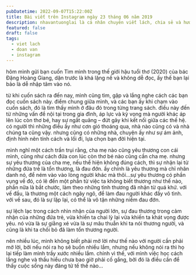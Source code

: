 ```yaml
---
pubDatetime: 2022-09-07T15:22:00Z
title: Bài viết trên Instagram ngày 23 tháng 06 năm 2019
description: nhavantuonglai là cá nhân chuyên viết lách, chia sẻ và hướng dẫn mọi người thuần thục hơn khi thực hành viết lách mỗi ngày qua những bài chia sẻ ngắn trên Instagram chính thức.
featured: false
draft: false
tags:
  - viet lach
  - doan van
  - instagram
---
```


hôm mình gửi bạn cuốn Tìm mình trong thế giới hậu tuổi thơ (2020) của bác Đặng Hoàng Giang, dặn trước là khá lặng nề và không dễ đọc, ấy thế bạn lại bảo là dễ nhập tâm vào nó.

từ khi cuốn sách ra đến nay, mình cũng tìm, gặp và lắng nghe cách các bạn đọc cuốn sách này. điểm chung giữa mình, và các bạn ấy khi chạm vào cuốn sách, đó là tìm thấy mình ở đâu đó trong từng trang sách. điều này đến từ những vấn đề nội tại trong gia đình, áp lực và kỳ vọng mà người khác áp lên lúc còn thơ bé, hay sự ngắt quãng – đứt gãy khi kết nối giữa các thế hệ. có người thì những điều ấy như cơn gió thoáng qua, nhà nào cũng có và nhà chúng ta cũng vậy. nhưng cũng có những nhà, chuyện ấy như sự ám ảnh, định hình nên tính cách và lối đi, lựa chọn bạn đời hiện tại.

mình nghĩ một cách trần trụi rằng, cha mẹ nào cũng yêu thương con cái mình, cũng như cách đứa con lúc còn thơ bé nào cũng cần cha mẹ. nhưng sự yêu thương của cha mẹ, nếu thể hiện không đúng cách, thì sự nhận lại từ những đứa trẻ là tổn thương, là đau đớn. ấy chính là yêu thương mà chỉ nhân danh nó, để ném vào vào lòng người khác mà thôi…sự yêu thương có phần vụng về đó, có lẽ đến một phần từ việc ta không biết thương như thế nào, phần nữa là bắt chước, làm theo những tình thương đã nhận từ quá khứ. với vế đầu, là thương một cách ngây ngô, để làm đau người khác đầy vô tình. với về sau, đó là sự lặp lại, có thể là vô tận những niềm đau đớn.

sự lệch lạc trong cách nhìn nhận của người lớn, sự đau thương trong cảm nhận của những đứa trẻ, vừa khiến ta chai lỳ lại vừa khiến ta khát vọng được yêu. nó vừa là sự giằng xé vừa là sự mâu thuẫn khi ta nói thương người, và cũng là khi ta chối bỏ đã làm tổn thương người.

nên nhiều lúc, mình không biết phải mở lời như thế nào với người cần phải mở lời, bởi nếu nói ra họ sẽ buồn nhiều lắm, nhưng nếu không nói ra thì họ lại tiếp làm mình trầy xước nhiều lắm. chính vì thế, với mình việc học cách lắng nghe và thấu hiểu chưa bao giờ phải cố gắng, bởi đó là điều cần để thấy cuộc sống này đáng tử tế thế nào…
